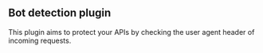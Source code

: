 ## Bot detection plugin

This plugin aims to protect your APIs by checking the user agent header of incoming requests.
